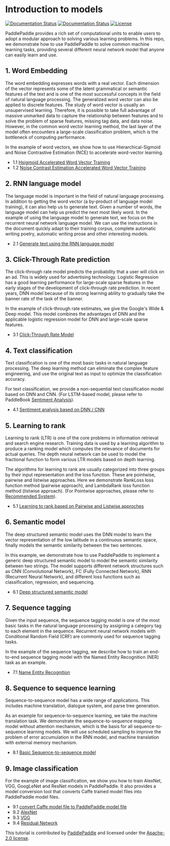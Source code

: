 # Introduction to models

[![Documentation Status](https://img.shields.io/badge/docs-latest-brightgreen.svg?style=flat)](https://github.com/PaddlePaddle/models)
[![Documentation Status](https://img.shields.io/badge/中文文档-最新-brightgreen.svg)](https://github.com/PaddlePaddle/models)
[![License](https://img.shields.io/badge/license-Apache%202-blue.svg)](LICENSE)

PaddlePaddle provides a rich set of computational units to enable users to adopt a modular approach to solving various learning problems. In this repo, we demonstrate how to use PaddlePaddle to solve common machine learning tasks, providing several different neural network model that anyone can easily learn and use.

## 1. Word Embedding

The word embedding expresses words with a real vector. Each dimension of the vector represents some of the latent grammatical or semantic features of the text and is one of the most successful concepts in the field of natural language processing. The generalized word vector can also be applied to discrete features. The study of word vector is usually an unsupervised learning. Therefore, it is possible to take full advantage of massive unmarked data to capture the relationship between features and to solve the problem of sparse features, missing tag data, and data noise. However, in the common word vector learning method, the last layer of the model often encounters a large-scale classification problem, which is the bottleneck of computing performance.

In the example of word vectors, we show how to use Hierarchical-Sigmoid and Noise Contrastive Estimation (NCE) to accelerate word-vector learning.

- 1.1 [Hsigmoid Accelerated Word Vector Training](https://github.com/PaddlePaddle/models/tree/develop/hsigmoid)
- 1.2 [Noise Contrast Estimation Accelerated Word Vector Training](https://github.com/PaddlePaddle/models/tree/develop/nce_cost)


## 2. RNN language model

The language model is important in the field of natural language processing. In addition to getting the word vector (a by-product of language model training), it can also help us to generate text. Given a number of words, the language model can help us predict the next most likely word. In the example of using the language model to generate text, we focus on the recurrent neural network language model. We can use the instructions in the document quickly adapt to their training corpus, complete automatic writing poetry, automatic writing prose and other interesting models.

- 2.1 [Generate text using the RNN language model](https://github.com/PaddlePaddle/models/tree/develop/generate_sequence_by_rnn_lm)

## 3. Click-Through Rate prediction
The click-through rate model predicts the probability that a user will click on an ad. This is widely used for advertising technology. Logistic Regression has a good learning performance for large-scale sparse features in the early stages of the development of click-through rate prediction. In recent years, DNN model because of its strong learning ability to gradually take the banner rate of the task of the banner.

In the example of click-through rate estimates, we give the Google's Wide & Deep model. This model combines the advantages of DNN and the applicable logistic regression model for DNN and large-scale sparse features.

- 3.1 [Click-Through Rate Model](https://github.com/PaddlePaddle/models/tree/develop/ctr)

## 4. Text classification

Text classification is one of the most basic tasks in natural language processing. The deep learning method can eliminate the complex feature engineering, and use the original text as input to optimize the classification accuracy.

For text classification, we provide a non-sequential text classification model based on DNN and CNN. (For LSTM-based model, please refer to PaddleBook [Sentiment Analysis](https://github.com/PaddlePaddle/book/blob/develop/06.understand_sentiment/README.cn.md)).

- 4.1 [Sentiment analysis based on DNN / CNN](https://github.com/PaddlePaddle/models/tree/develop/text_classification)

## 5. Learning to rank

Learning to rank (LTR) is one of the core problems in information retrieval and search engine research. Training data is used by a learning algorithm to produce a ranking model which computes the relevance of documents for actual queries.
The depth neural network can be used to model the fractional function to form various LTR models based on depth learning.

The algorithms for learning to rank are usually categorized into three groups by their input representation and the loss function. These are pointwise, pairwise and listwise approaches. Here we demonstrate RankLoss loss function method (pairwise approach), and LambdaRank loss function method (listwise approach). (For Pointwise approaches, please refer to [Recommended System](https://github.com/PaddlePaddle/book/blob/develop/05.recommender_system/README.cn.md)).

- 5.1 [Learning to rank based on Pairwise and Listwise approches](https://github.com/PaddlePaddle/models/tree/develop/ltr)

## 6. Semantic model
The deep structured semantic model uses the DNN model to learn the vector representation of the low latitude in a continuous semantic space, finally models the semantic similarity between the two sentences.

In this example, we demonstrate how to use PaddlePaddle to implement a generic deep structured semantic model to model the semantic similarity between two strings. The model supports different network structures such as CNN (Convolutional Network), FC (Fully Connected Network), RNN (Recurrent Neural Network), and different loss functions such as classification, regression, and sequencing.

- 6.1 [Deep structured semantic model](https://github.com/PaddlePaddle/models/tree/develop/dssm)

## 7. Sequence tagging

Given the input sequence, the sequence tagging model is one of the most basic tasks in the natural language processing by assigning a category tag to each element in the sequence. Recurrent neural network models with Conditional Random Field (CRF) are commonly used for sequence tagging tasks.

In the example of the sequence tagging, we describe how to train an end-to-end sequence tagging model with the Named Entity Recognition (NER) task as an example.

- 7.1 [Name Entity Recognition](https://github.com/PaddlePaddle/models/tree/develop/sequence_tagging_for_ner)

## 8. Sequence to sequence learning

Sequence-to-sequence model has a wide range of applications. This includes machine translation, dialogue system, and parse tree generation.

As an example for sequence-to-sequence learning, we take the machine translation task. We demonstrate the sequence-to-sequence mapping model without attention mechanism, which is the basis for all sequence-to-sequence learning models. We will use scheduled sampling to improve the problem of error accumulation in the RNN model, and machine translation with external memory mechanism.

- 8.1 [Basic Sequence-to-sequence model](https://github.com/PaddlePaddle/models/tree/develop/nmt_without_attention)

## 9. Image classification

For the example of image classification, we show you how to train AlexNet, VGG, GoogLeNet and ResNet models in PaddlePaddle. It also provides a model conversion tool that converts Caffe trained model files into PaddlePaddle model files.

- 9.1 [convert Caffe model file to PaddlePaddle model file](https://github.com/PaddlePaddle/models/tree/develop/image_classification/caffe2paddle)
- 9.2 [AlexNet](https://github.com/PaddlePaddle/models/tree/develop/image_classification)
- 9.3 [VGG](https://github.com/PaddlePaddle/models/tree/develop/image_classification)
- 9.4 [Residual Network](https://github.com/PaddlePaddle/models/tree/develop/image_classification)

This tutorial is contributed by [PaddlePaddle](https://github.com/PaddlePaddle/Paddle) and licensed under the [Apache-2.0 license](LICENSE).
